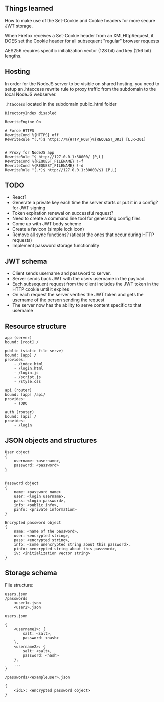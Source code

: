 ## Things learned
How to make use of the Set-Cookie and Cookie headers for more secure JWT storage.

When Firefox receives a Set-Cookie header from an XMLHttpRequest, it DOES set the Cookie header for all subsequent "regular" browser requests

AES256 requires specific initialization vector (128 bit) and key (256 bit) lengths.

## Hosting

In order for the NodeJS server to be visible on shared hosting, you need to setup an .htaccess rewrite rule to proxy traffic from the subdomain to the local NodeJS webserver.

`.htaccess` located in the subdomain public_html folder
```
DirectoryIndex disabled

RewriteEngine On

# Force HTTPS
RewriteCond %{HTTPS} off
RewriteRule ^(.*)$ https://%{HTTP_HOST}%{REQUEST_URI} [L,R=301]


# Proxy for NodeJS app
RewriteRule ^$ http://127.0.0.1:30000/ [P,L]
RewriteCond %{REQUEST_FILENAME} !-f
RewriteCond %{REQUEST_FILENAME} !-d
RewriteRule ^(.*)$ http://127.0.0.1:30000/$1 [P,L]

```

## TODO

- React?
- Generate a private key each time the server starts or put it in a config? for JWT signing
- Token expiration renewal on successful request?
- Need to create a command line tool for generating config files
- Come up with JWT body scheme
- Create a favicon (simple lock icon)
- Remove all sync functions? (atleast the ones that occur during HTTP requests)
- Implement password storage functionality

## JWT schema

- Client sends username and password to server.
- Server sends back JWT with the users username in the payload.
- Each subsequent request from the client includes the JWT token in the HTTP cookie until it expires
- On each request the server verifies the JWT token and gets the username of the person sending the request
- The server now has the ability to serve content specific to that username

## Resource structure
```
app (server)
bound: [root] /

public (static file serve)
bound: [app] /
provides:
    - /index.html
    - /login.html
    - /login.js
    - /script.js
    - /style.css

api (router)
bound: [app] /api/
provides:
    - TODO

auth (router)
bound: [api] /
provides:
    - /login
```

## JSON objects and structures
```
User object
{
    username: <username>,
    password: <password>
}


Password object
{
    name: <password name>
    user: <login username>,
    pass: <login password>,
    info: <public info>,
    pinfo: <private information>
}

Encrypted password object
{
    name: <name of the password>,
    user: <encrypted string>,
    pass: <encrypted string>,
    info: <some unencrypted string about this password>,
    pinfo: <encrypted string about this password>,
    iv: <initialization vector string>
}

```

## Storage schema

File structure:
```
users.json
/passwords
    <user1>.json
    <user2>.json
```

`users.json`
```
{
    <username1>: {
        salt: <salt>,
        password: <hash>
    },
    <username2>: {
        salt: <salt>,
        password: <hash>
    },
    ...
}
```

`/passwords/<exampleuser>.json`
```
{
    <id1>: <encrypted password object>
}
```